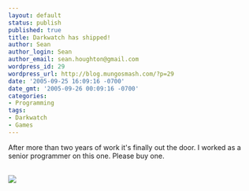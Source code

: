 ```yaml
---
layout: default
status: publish
published: true
title: Darkwatch has shipped!
author: Sean
author_login: Sean
author_email: sean.houghton@gmail.com
wordpress_id: 29
wordpress_url: http://blog.mungosmash.com/?p=29
date: '2005-09-25 16:09:16 -0700'
date_gmt: '2005-09-26 00:09:16 -0700'
categories:
- Programming
tags:
- Darkwatch
- Games
---
```

<p>After more than two years of work it's finally out the door.  I worked as a senior programmer on this one.  Please buy one.</p>
<p><a href="http://www.darkwatch.com"><br />
<img src="http://highmoonstudios.com/images/gumbal_keyart.jpg"/><br />
</a></p>
